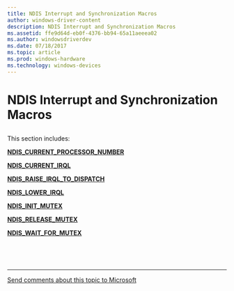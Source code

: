 ```yaml
---
title: NDIS Interrupt and Synchronization Macros
author: windows-driver-content
description: NDIS Interrupt and Synchronization Macros
ms.assetid: ffe9d64d-eb0f-4376-bb94-65a11aeeea02
ms.author: windowsdriverdev 
ms.date: 07/18/2017 
ms.topic: article 
ms.prod: windows-hardware 
ms.technology: windows-devices 
---
```


# NDIS Interrupt and Synchronization Macros


## <a href="" id="ddk-ndis-interrupt-and-synchronization-macros-nr"></a>


This section includes:

[**NDIS\_CURRENT\_PROCESSOR\_NUMBER**](ndis-current-processor-number.md)

[**NDIS\_CURRENT\_IRQL**](ndis-current-irql.md)

[**NDIS\_RAISE\_IRQL\_TO\_DISPATCH**](ndis-raise-irql-to-dispatch.md)

[**NDIS\_LOWER\_IRQL**](ndis-lower-irql.md)

[**NDIS\_INIT\_MUTEX**](ndis-init-mutex.md)

[**NDIS\_RELEASE\_MUTEX**](ndis-release-mutex.md)

[**NDIS\_WAIT\_FOR\_MUTEX**](ndis-wait-for-mutex.md)

 

 


--------------------
[Send comments about this topic to Microsoft](mailto:wsddocfb@microsoft.com?subject=Documentation%20feedback%20%5Bnetvista\netvista%5D:%20NDIS%20Interrupt%20and%20Synchronization%20Macros%20%20RELEASE:%20%287/10/2017%29&body=%0A%0APRIVACY%20STATEMENT%0A%0AWe%20use%20your%20feedback%20to%20improve%20the%20documentation.%20We%20don't%20use%20your%20email%20address%20for%20any%20other%20purpose,%20and%20we'll%20remove%20your%20email%20address%20from%20our%20system%20after%20the%20issue%20that%20you're%20reporting%20is%20fixed.%20While%20we're%20working%20to%20fix%20this%20issue,%20we%20might%20send%20you%20an%20email%20message%20to%20ask%20for%20more%20info.%20Later,%20we%20might%20also%20send%20you%20an%20email%20message%20to%20let%20you%20know%20that%20we've%20addressed%20your%20feedback.%0A%0AFor%20more%20info%20about%20Microsoft's%20privacy%20policy,%20see%20http://privacy.microsoft.com/default.aspx. "Send comments about this topic to Microsoft")


